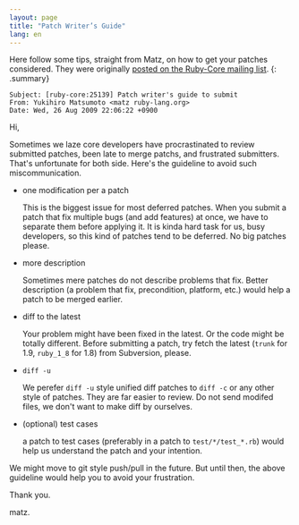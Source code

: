 ```yaml
---
layout: page
title: "Patch Writer’s Guide"
lang: en
---
```


Here follow some tips, straight from Matz, on how to get
your patches considered. They were originally
[posted on the Ruby-Core mailing list][ruby-core-post].
{: .summary}

~~~
Subject: [ruby-core:25139] Patch writer's guide to submit
From: Yukihiro Matsumoto <matz ruby-lang.org>
Date: Wed, 26 Aug 2009 22:06:22 +0900
~~~

Hi,

Sometimes we laze core developers have procrastinated to review
submitted patches, been late to merge patchs, and frustrated
submitters. That's unfortunate for both side.
Here's the guideline to avoid such miscommunication.

* one modification per a patch

  This is the biggest issue for most deferred patches. When you
  submit a patch that fix multiple bugs (and add features) at once,
  we have to separate them before applying it. It is kinda hard task
  for us, busy developers, so this kind of patches tend to be deferred.
  No big patches please.

* more description

  Sometimes mere patches do not describe problems that fix.
  Better description (a problem that fix, precondition, platform, etc.)
  would help a patch to be merged earlier.

* diff to the latest

  Your problem might have been fixed in the latest. Or the code
  might be totally different. Before submitting a patch, try fetch
  the latest (`trunk` for 1.9, `ruby_1_8` for 1.8) from Subversion,
  please.

* `diff -u`

  We perefer `diff -u` style unified diff patches to `diff -c` or
  any other style of patches. They are far easier to review.
  Do not send modifed files, we don't want to make diff by ourselves.

* (optional) test cases

  a patch to test cases (preferably in a patch to `test/*/test_*.rb`)
  would help us understand the patch and your intention.

We might move to git style push/pull in the future. But until then,
the above guideline would help you to avoid your frustration.

Thank you.

matz.

[ruby-core-post]: http://blade.nagaokaut.ac.jp/cgi-bin/scat.rb/ruby/ruby-core/25139
